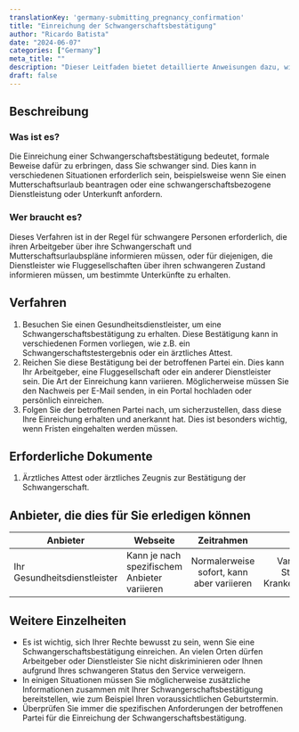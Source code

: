 ```yaml
---
translationKey: 'germany-submitting_pregnancy_confirmation'
title: "Einreichung der Schwangerschaftsbestätigung"
author: "Ricardo Batista"
date: "2024-06-07"
categories: ["Germany"]
meta_title: ""
description: "Dieser Leitfaden bietet detaillierte Anweisungen dazu, wie Sie Schwangerschaftsbestätigungen in verschiedenen Szenarien wie am Arbeitsplatz und während Reisen einreichen können."
draft: false
---
```


## Beschreibung
### Was ist es?
Die Einreichung einer Schwangerschaftsbestätigung bedeutet, formale Beweise dafür zu erbringen, dass Sie schwanger sind. Dies kann in verschiedenen Situationen erforderlich sein, beispielsweise wenn Sie einen Mutterschaftsurlaub beantragen oder eine schwangerschaftsbezogene Dienstleistung oder Unterkunft anfordern.
### Wer braucht es?
Dieses Verfahren ist in der Regel für schwangere Personen erforderlich, die ihren Arbeitgeber über ihre Schwangerschaft und Mutterschaftsurlaubspläne informieren müssen, oder für diejenigen, die Dienstleister wie Fluggesellschaften über ihren schwangeren Zustand informieren müssen, um bestimmte Unterkünfte zu erhalten.

## Verfahren
1. Besuchen Sie einen Gesundheitsdienstleister, um eine Schwangerschaftsbestätigung zu erhalten. Diese Bestätigung kann in verschiedenen Formen vorliegen, wie z.B. ein Schwangerschaftstestergebnis oder ein ärztliches Attest.
2. Reichen Sie diese Bestätigung bei der betroffenen Partei ein. Dies kann Ihr Arbeitgeber, eine Fluggesellschaft oder ein anderer Dienstleister sein. Die Art der Einreichung kann variieren. Möglicherweise müssen Sie den Nachweis per E-Mail senden, in ein Portal hochladen oder persönlich einreichen.
3. Folgen Sie der betroffenen Partei nach, um sicherzustellen, dass diese Ihre Einreichung erhalten und anerkannt hat. Dies ist besonders wichtig, wenn Fristen eingehalten werden müssen.

## Erforderliche Dokumente
1. Ärztliches Attest oder ärztliches Zeugnis zur Bestätigung der Schwangerschaft.

## Anbieter, die dies für Sie erledigen können

| Anbieter        |     Webseite     |     Zeitrahmen    |       Kosten      |
| --------------- | --------------- |  :-------------: | :-------------: |
| Ihr Gesundheitsdienstleister      |  Kann je nach spezifischem Anbieter variieren       |      Normalerweise sofort, kann aber variieren      |       Variiert je nach Standort und Krankenversicherung       |

## Weitere Einzelheiten
- Es ist wichtig, sich Ihrer Rechte bewusst zu sein, wenn Sie eine Schwangerschaftsbestätigung einreichen. An vielen Orten dürfen Arbeitgeber oder Dienstleister Sie nicht diskriminieren oder Ihnen aufgrund Ihres schwangeren Status den Service verweigern.
- In einigen Situationen müssen Sie möglicherweise zusätzliche Informationen zusammen mit Ihrer Schwangerschaftsbestätigung bereitstellen, wie zum Beispiel Ihren voraussichtlichen Geburtstermin.
- Überprüfen Sie immer die spezifischen Anforderungen der betroffenen Partei für die Einreichung der Schwangerschaftsbestätigung.